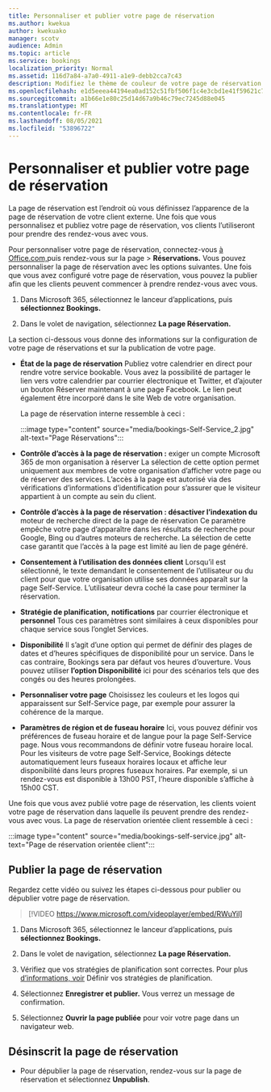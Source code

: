 ```yaml
---
title: Personnaliser et publier votre page de réservation
ms.author: kwekua
author: kwekuako
manager: scotv
audience: Admin
ms.topic: article
ms.service: bookings
localization_priority: Normal
ms.assetid: 116d7a84-a7a0-4911-a1e9-debb2cca7c43
description: Modifiez le thème de couleur de votre page de réservation dans l’application Microsoft Bookings.
ms.openlocfilehash: e1d5eeea44194ea0ad152c51fbf506f1c4e3cbd1e41f59621c76bd955f49dd6b
ms.sourcegitcommit: a1b66e1e80c25d14d67a9b46c79ec7245d88e045
ms.translationtype: MT
ms.contentlocale: fr-FR
ms.lasthandoff: 08/05/2021
ms.locfileid: "53896722"
---
```

# <a name="customize-and-publish-your-booking-page"></a>Personnaliser et publier votre page de réservation

La page de réservation est l’endroit où vous définissez l’apparence de la page de réservation de votre client externe. Une fois que vous personnalisez et publiez votre page de réservation, vos clients l’utiliseront pour prendre des rendez-vous avec vous.

Pour personnaliser votre page de réservation, connectez-vous [à Office.com,](https://office.com)puis rendez-vous sur la page  \> **Réservations.** Vous pouvez personnaliser la page de réservation avec les options suivantes. Une fois que vous avez configuré votre page de réservation, vous pouvez la publier afin que les clients peuvent commencer à prendre rendez-vous avec vous.

1. Dans Microsoft 365, sélectionnez le lanceur d’applications, puis **sélectionnez Bookings.**

2. Dans le volet de navigation, sélectionnez **La page Réservation.**

La section ci-dessous vous donne des informations sur la configuration de votre page de réservations et sur la publication de votre page.

- **État de la page de réservation** Publiez votre calendrier en direct pour rendre votre service bookable. Vous avez la possibilité de partager le lien vers votre  calendrier par courrier électronique et Twitter, et d’ajouter un bouton Réserver maintenant à une page Facebook. Le lien peut également être incorporé dans le site Web de votre organisation.

    La page de réservation interne ressemble à ceci :

    :::image type="content" source="media/bookings-Self-Service_2.jpg" alt-text="Page Réservations":::

- **Contrôle d’accès à la page de réservation :** exiger un compte Microsoft 365 de mon organisation à réserver  La sélection de cette option permet uniquement aux membres de votre organisation d’afficher votre page ou de réserver des services. L’accès à la page est autorisé via des vérifications d’informations d’identification pour s’assurer que le visiteur appartient à un compte au sein du client.

- **Contrôle d’accès à la page de réservation : désactiver l’indexation du** moteur de recherche direct de la page de réservation Ce paramètre empêche votre page d’apparaître dans les résultats de recherche pour Google, Bing ou d’autres moteurs de recherche. La sélection de cette case garantit que l’accès à la page est limité au lien de page généré.

- **Consentement à l’utilisation des données client** Lorsqu’il est sélectionné, le texte demandant le consentement de l’utilisateur ou du client pour que votre organisation utilise ses données apparaît sur la page Self-Service. L’utilisateur devra coché la case pour terminer la réservation.

- **Stratégie de planification,** **notifications** par courrier électronique et **personnel** Tous ces paramètres sont similaires à ceux disponibles pour chaque service sous l’onglet Services.

- **Disponibilité** Il s’agit d’une option qui permet de définir des plages de dates et d’heures spécifiques de disponibilité pour un service. Dans le cas contraire, Bookings sera par défaut vos heures d’ouverture. Vous pouvez utiliser **l’option Disponibilité** ici pour des scénarios tels que des congés ou des heures prolongées.

- **Personnaliser votre page** Choisissez les couleurs et les logos qui apparaissent sur Self-Service page, par exemple pour assurer la cohérence de la marque.

- **Paramètres de région et de fuseau horaire** Ici, vous pouvez définir vos préférences de fuseau horaire et de langue pour la page Self-Service page. Nous vous recommandons de définir votre fuseau horaire local. Pour les visiteurs de votre page Self-Service, Bookings détecte automatiquement leurs fuseaux horaires locaux et affiche leur disponibilité dans leurs propres fuseaux horaires. Par exemple, si un rendez-vous est disponible à 13h00 PST, l’heure disponible s’affiche à 15h00 CST.

Une fois que vous avez publié votre page de réservation, les clients voient votre page de réservation dans laquelle ils peuvent prendre des rendez-vous avec vous. La page de réservation orientée client ressemble à ceci :

:::image type="content" source="media/bookings-self-service.jpg" alt-text="Page de réservation orientée client":::

## <a name="publish-the-booking-page"></a>Publier la page de réservation

Regardez cette vidéo ou suivez les étapes ci-dessous pour publier ou dépublier votre page de réservation.

> [!VIDEO https://www.microsoft.com/videoplayer/embed/RWuYil]

1. Dans Microsoft 365, sélectionnez le lanceur d’applications, puis **sélectionnez Bookings.**

1. Dans le volet de navigation, sélectionnez **La page Réservation.**

1. Vérifiez que vos stratégies de planification sont correctes. Pour plus [d’informations, voir](set-scheduling-policies.md) Définir vos stratégies de planification.

1. Sélectionnez **Enregistrer et publier.** Vous verrez un message de confirmation.

1. Sélectionnez **Ouvrir la page publiée** pour voir votre page dans un navigateur web.

## <a name="unpublish-the-booking-page"></a>Désinscrit la page de réservation

 - Pour dépublier la page de réservation, rendez-vous sur la page de réservation et sélectionnez **Unpublish**.
